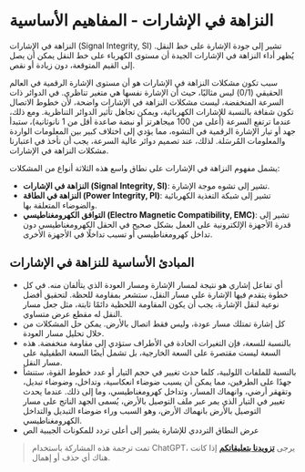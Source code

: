# النزاهة في الإشارات - المفاهيم الأساسية

النزاهة في الإشارات (Signal Integrity, SI) تشير إلى جودة الإشارة على خط النقل. يُظهر أداء النزاهة في الإشارات الجيدة أن مستوى الكهرباء على خط النقل يمكن أن يصل إلى القيم المتوقعة، دون زيادة أو نقص.

سبب تكون مشكلات النزاهة في الإشارات هو أن مستوى الإشارة الرقمية في العالم الحقيقي (0/1) ليس مثاليًا، حيث أن الإشارة نفسها هي متغير تناظري. في الدوائر ذات السرعة المنخفضة، ليست مشكلات النزاهة في الإشارات واضحة، لأن خطوط الاتصال تكون شفافة بالنسبة للإشارات الكهربائية، ويمكن تجاهل تأثير الدوائر التناظرية. ومع ذلك، عندما ترتفع السرعة (أعلى من 100 ميجاهرتز أو نبضة صاعدة أقل من 1 نانوثانية)، ستبدأ جهد أو تيار الإشارة الرقمية في التشوه، مما يؤدي إلى اختلاف كبير بين المعلومات الواردة والمعلومات المُرسَلة. لذلك، عند تصميم دوائر عالية السرعة، يجب أن نأخذ في اعتبارنا مشكلات النزاهة في الإشارات.

يشمل مفهوم النزاهة في الإشارات على نطاق واسع هذه الثلاثة أنواع من المشكلات:

- **النزاهة في الإشارات (Signal Integrity, SI)**: تشير إلى تشوه موجة الإشارة.
- **النزاهة في الطاقة (Power Integrity, PI)**: تشير إلى شبكة التغذية الكهربائية والضوضاء المتعلقة بها.
- **التوافق الكهرومغناطيسي (Electro Magnetic Compatibility, EMC)**: تشير إلى قدرة الأجهزة الإلكترونية على العمل بشكل صحيح في الحقل الكهرومغناطيسي دون تداخل كهرومغناطيسي أو تسبب تداخلًا في الأجهزة الأخرى.

## المبادئ الأساسية للنزاهة في الإشارات

- أي تفاعل إشاري هو نتيجة لمسار الإشارة ومسار العودة الذي يتألفان منه. في كل خطوة يتقدم فيها الإشارة على مسار النقل، ستشعر بمقاومة للحظة. لتحقيق أفضل نوعية لنقل الإشارة، يجب أن يكون المقاومة اللحظية دائمًا ثابتة، مثل جعل مسار النقل له مقطع عرض متساوي.
- كل إشارة تمتلك مسار عودة، وليس فقط اتصال بالأرض. يمكن حل المشكلات من خلال تحليل مسار العودة.
- بالنسبة للسعة، فإن التغيرات الحادة في الأطراف ستؤدي إلى مقاومة منخفضة. هذه السعة ليست مقتصرة على السعة الخارجية، بل تشمل أيضًا السعة الطفيلية على مسار النقل.
- بالنسبة للملفات اللولبية، كلما حدث تغيير في حجم التيار أو عدد خطوط القوة، ستنشأ جهدًا على الطرفين، مما يمكن أن يسبب ضوضاء انعكاسية، وتداخل، وضوضاء تبديل، وتقهقر أرضي، وانهماك المسار، وتداخل كهرومغناطيسي، وما إلى ذلك. عندما يحدث تغيير في التيار الذي يمر عبر ملف التوصيل بالأرض، يُسمى الجهد الناتج على مسار التوصيل بالأرض بانهماك الأرض، وهو السبب وراء ضوضاء التبديل والتداخل الكهرومغناطيسي.
- عرض النطاق الترددي للإشارة يشير إلى أعلى تردد للمكونات الجيبية الص

> تمت ترجمة هذه المشاركة باستخدام ChatGPT، يرجى [**تزويدنا بتعليقاتكم**](https://github.com/linyuxuanlin/Wiki_MkDocs/issues/new) إذا كانت هناك أي حذف أو إهمال.